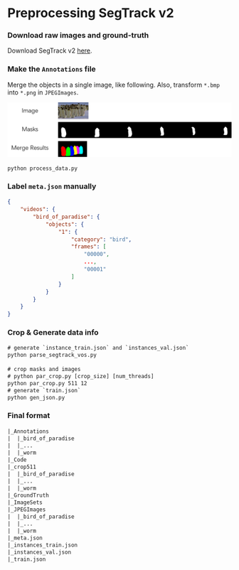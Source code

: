 # Preprocessing SegTrack v2

### Download raw images and ground-truth

Download SegTrack v2 [here](https://web.engr.oregonstate.edu/~lif/SegTrack2/SegTrackv2.zip).

### Make the `Annotations` file

Merge the objects in a single image, like following. Also, transform `*.bmp` into `*.png` in `JPEGImages`. 

![merge_mask](../../img/merge_mask.png)

```
python process_data.py
```

### Label `meta.json` manually

````json
{
    "videos": {
        "bird_of_paradise": {
            "objects": {
                "1": {
                    "category": "bird", 
                    "frames": [
                        "00000",
                        ..., 
                        "00001"
                    ]
                }
            }
        }
    }
}
````

### Crop & Generate data info

````shell
# generate `instance_train.json` and `instances_val.json`
python parse_segtrack_vos.py

# crop masks and images
# python par_crop.py [crop_size] [num_threads]
python par_crop.py 511 12
# generate `train.json`
python gen_json.py
````

### Final format

```
|_Annotations
|  |_bird_of_paradise
|  |_...
|  |_worm
|_Code
|_crop511
|  |_bird_of_paradise
|  |_...
|  |_worm
|_GroundTruth
|_ImageSets
|_JPEGImages
|  |_bird_of_paradise
|  |_...
|  |_worm
|_meta.json
|_instances_train.json
|_instances_val.json
|_train.json

```

